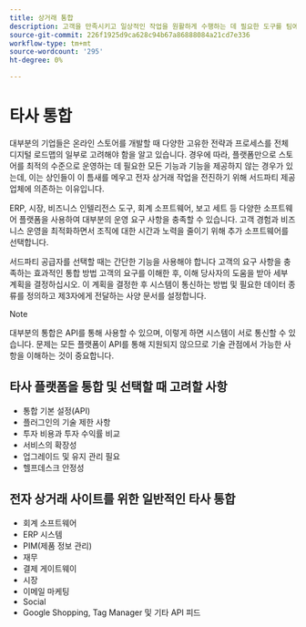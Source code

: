 ```yaml
---
title: 상거래 통합
description: 고객을 만족시키고 일상적인 작업을 원활하게 수행하는 데 필요한 도구를 팀에 제공합니다.
source-git-commit: 226f1925d9ca628c94b67a86888084a21cd7e336
workflow-type: tm+mt
source-wordcount: '295'
ht-degree: 0%

---
```



# 타사 통합

대부분의 기업들은 온라인 스토어를 개발할 때 다양한 고유한 전략과 프로세스를 전체 디지털 로드맵의 일부로 고려해야 함을 알고 있습니다. 경우에 따라, 플랫폼만으로 스토어를 최적의 수준으로 운영하는 데 필요한 모든 기능과 기능을 제공하지 않는 경우가 있는데, 이는 상인들이 이 틈새를 메우고 전자 상거래 작업을 전진하기 위해 서드파티 제공 업체에 의존하는 이유입니다.

ERP, 시장, 비즈니스 인텔리전스 도구, 회계 소프트웨어, 보고 세트 등 다양한 소프트웨어 플랫폼을 사용하여 대부분의 운영 요구 사항을 충족할 수 있습니다. 고객 경험과 비즈니스 운영을 최적화하면서 조직에 대한 시간과 노력을 줄이기 위해 추가 소프트웨어를 선택합니다.

서드파티 공급자를 선택할 때는 간단한 기능을 사용해야 합니다
고객의 요구 사항을 충족하는 효과적인 통합 방법 고객의 요구를 이해한 후, 이해 당사자의 도움을 받아 세부 계획을 결정하십시오. 이 계획을 결정한 후 시스템이 통신하는 방법 및 필요한 데이터 종류를 정의하고 제3자에게 전달하는 사양 문서를 설정합니다.

>[!NOTE]
>
>대부분의 통합은 API를 통해 사용할 수 있으며, 이렇게 하면 시스템이 서로 통신할 수 있습니다. 문제는 모든 플랫폼이 API를 통해 지원되지 않으므로 기술 관점에서 가능한 사항을 이해하는 것이 중요합니다.

## 타사 플랫폼을 통합 및 선택할 때 고려할 사항

- 통합 기본 설정(API)
- 플러그인의 기술 제한 사항
- 투자 비용과 투자 수익률 비교
- 서비스의 확장성
- 업그레이드 및 유지 관리 필요
- 헬프데스크 안정성

## 전자 상거래 사이트를 위한 일반적인 타사 통합

- 회계 소프트웨어
- ERP 시스템
- PIM(제품 정보 관리)
- 재무
- 결제 게이트웨이
- 시장
- 이메일 마케팅
- Social
- Google Shopping, Tag Manager 및 기타 API 피드

